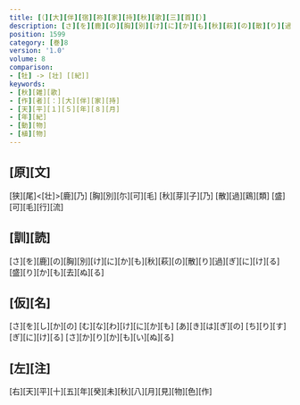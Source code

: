 ```yaml
---
title: [（][大][伴][宿][祢][家][持][秋][歌][三][首][）]
description: [さ][を][鹿][の][胸][別][け][に][か][も][秋][萩][の][散][り][過][ぎ][に][け][る][盛][り][か][も][去][ぬ][る]
position: 1599
category: [巻]8
version: '1.0'
volume: 8
comparison:
- [牡] -> [壮] [[紀]]
keywords:
- [秋][雑][歌]
- [作][者][：][大][伴][家][持]
- [天][平][１][５][年][８][月]
- [年][紀]
- [動][物]
- [植][物]
---
```


## [原][文]

[狭][尾]<[壮]>[鹿][乃] [胸][別][尓][可][毛] [秋][芽][子][乃] [散][過][鶏][類] [盛][可][毛][行][流]

## [訓][読]

[さ][を][鹿][の][胸][別][け][に][か][も][秋][萩][の][散][り][過][ぎ][に][け][る][盛][り][か][も][去][ぬ][る]

## [仮][名]

[さ][を][し][か][の] [む][な][わ][け][に][か][も] [あ][き][は][ぎ][の] [ち][り][す][ぎ][に][け][る] [さ][か][り][か][も][い][ぬ][る]

## [左][注]

[右][天][平][十][五][年][癸][未][秋][八][月][見][物][色][作]
